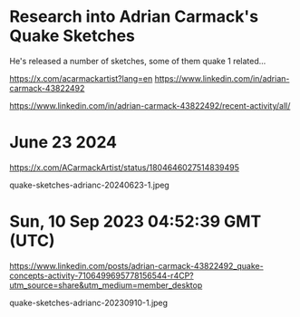 # Research into Adrian Carmack's Quake Sketches

He's released a number of sketches, some of them quake 1 related...


https://x.com/acarmackartist?lang=en
https://www.linkedin.com/in/adrian-carmack-43822492

https://www.linkedin.com/in/adrian-carmack-43822492/recent-activity/all/


# June 23 2024

https://x.com/ACarmackArtist/status/1804646027514839495

quake-sketches-adrianc-20240623-1.jpeg


# Sun, 10 Sep 2023 04:52:39 GMT (UTC)

https://www.linkedin.com/posts/adrian-carmack-43822492_quake-concepts-activity-7106499695778156544-r4CP?utm_source=share&utm_medium=member_desktop


quake-sketches-adrianc-20230910-1.jpeg


